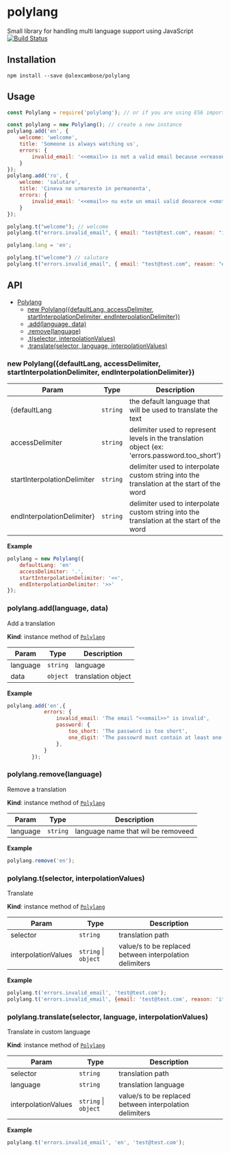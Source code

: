 # polylang
Small library for handling multi language support using JavaScript
[![Build Status](https://travis-ci.org/alexcambose/polylang.svg?branch=master)](https://travis-ci.org/alexcambose/polylang)

## Installation
```
npm install --save @alexcambose/polylang
```

## Usage
```javascript
const Polylang = require('polylang'); // or if you are using ES6 imports, import Polylang from 'polylang';

const polylang = new Polylang(); // create a new instance
polylang.add('en', {
    welcome: 'welcome',
    title: 'Someone is always watching us',
    errors: {
        invalid_email: '<<email>> is not a valid email because <<reason>>'.
    }
});
polylang.add('ro', {
    welcome: 'salutare',
    title: 'Cineva ne urmareste in permanenta',
    errors: {
        invalid_email: '<<email>> nu este un email valid deoarece <<motiv>>'.
    }
});

polylang.t("welcome"); // welcome
polylang.t("errors.invalid_email", { email: "test@test.com", reason: "it is too short!" }); // test@test.com is not a valid email because it is too short!

polylang.lang = 'en';

polylang.t("welcome") // salutare
polylang.t("errors.invalid_email", { email: "test@test.com", reason: "este prea scurt!" }); // test@test.com nu este un email valid deoarece este prea scurt!
```




## API

* [Polylang](#Polylang)
    * [new Polylang({defaultLang, accessDelimiter, startInterpolationDelimiter, endInterpolationDelimiter})](#new_Polylang_new)
    * [.add(language, data)](#Polylang+add)
    * [.remove(language)](#Polylang+remove)
    * [.t(selector, interpolationValues)](#Polylang+t)
    * [.translate(selector, language, interpolationValues)](#Polylang+translate)

<a name="new_Polylang_new"></a>

### new Polylang({defaultLang, accessDelimiter, startInterpolationDelimiter, endInterpolationDelimiter})

| Param | Type | Description |
| --- | --- | --- |
| {defaultLang | <code>string</code> | the default language that will be used to translate the text |
| accessDelimiter | <code>string</code> | delimiter used to represent levels in the translation object (ex: 'errors.password.too_short') |
| startInterpolationDelimiter | <code>string</code> | delimiter used to interpolate custom string into the translation at the start of the word |
| endInterpolationDelimiter} | <code>string</code> | delimiter used to interpolate custom string into the translation at the start of the word |

**Example**
```js
polylang = new Polylang({
    defaultLang: 'en'
    accessDelimiter: '.',
    startInterpolationDelimiter: '<<',
    endInterpolationDelimiter: '>>'
});
```
<a name="Polylang+add"></a>

### polylang.add(language, data)
Add a translation

**Kind**: instance method of [<code>Polylang</code>](#Polylang)

| Param | Type | Description |
| --- | --- | --- |
| language | <code>string</code> | language |
| data | <code>object</code> | translation object |

**Example**
```js
polylang.add('en',{
            errors: {
                invalid_email: 'The email "<<email>>" is invalid',
                password: {
                    too_short: 'The password is too short',
                    one_digit: 'The passowrd must contain at least one digit'
                },
            }
        });
```
<a name="Polylang+remove"></a>

### polylang.remove(language)
Remove a translation

**Kind**: instance method of [<code>Polylang</code>](#Polylang)

| Param | Type | Description |
| --- | --- | --- |
| language | <code>string</code> | language name that wil be removeed |

**Example**
```js
polylang.remove('en');
```
<a name="Polylang+t"></a>

### polylang.t(selector, interpolationValues)
Translate

**Kind**: instance method of [<code>Polylang</code>](#Polylang)

| Param | Type | Description |
| --- | --- | --- |
| selector | <code>string</code> | translation path |
| interpolationValues | <code>string</code> \| <code>object</code> | value/s to be replaced between interpolation delimiters |

**Example**
```js
polylang.t('errors.invalid_email', 'test@test.com');
polylang.t('errors.invalid_email', {email: 'test@test.com', reason: 'it is taken!'}); //if invalid_email string would be 'The email "<<email>>" is invalid because <<reason>>'
```
<a name="Polylang+translate"></a>

### polylang.translate(selector, language, interpolationValues)
Translate in custom language

**Kind**: instance method of [<code>Polylang</code>](#Polylang)

| Param | Type | Description |
| --- | --- | --- |
| selector | <code>string</code> | translation path |
| language | <code>string</code> | translation language |
| interpolationValues | <code>string</code> \| <code>object</code> | value/s to be replaced between interpolation delimiters |

**Example**
```js
polylang.t('errors.invalid_email', 'en', 'test@test.com');
```
